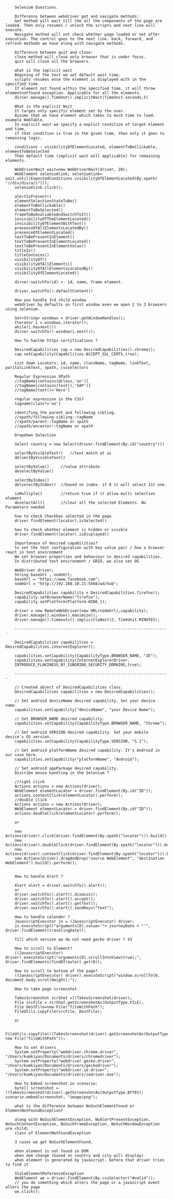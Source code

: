         Selenium Questions.

        Difference between webdriver get and navigate methods:
        Get method will wait till the all the components of the page are loaded. Then only resumes / unlock the scripts and next line will execute.
        Navigate method will not check whether page loaded or not after execution. The control goes to the next line. back, forward, and refresh methods we have along with navigate methods.

        Difference between quit and close:
        close method will close only browser that is under focus.
        quit will close all the browsers.

        what is the implicit wait
        Begining of the test we set default wait time.
        scripts resumes once the element is displayed with in the specified time.
        If element not found within the specified time, it will throw elementnotfound exception. Applicable for all the elements.
        dirver.manage().TimeOut().implicitWait(TimeUnit.seconds,5)

        What is the explicit Wait
        It targes only specific element set by the user.
        Assume that we have element which takes to much time to load. example WebTable.
        In explicit wait we specify a explict condition of target element and time,
        if that condition is true in the given time, then only it goes to remaining logic.

        conditions : visibilityOfElementLocated, elementToBeClickable, elementToBeSelected 
        Then default time (implicit wait will applicable) for remaining elements.

        WebDriverWait wait=new WebDriverWait(driver, 20);
        WebElement seleniumlink; seleniumlink= wait.until(ExpectedConditions.visibilityOfElementLocated(By.xpath( "//div/div/a/i")));
        seleniumlink.click();
        
        alertIsPresent()
        elementSelectionStateToBe()
        elementToBeClickable()
        elementToBeSelected()
        frameToBeAvaliableAndSwitchToIt()
        invisibilityOfTheElementLocated()
        invisibilityOfElementWithText()
        presenceOfAllElementsLocatedBy()
        presenceOfElementLocated()
        textToBePresentInElement()
        textToBePresentInElementLocated()
        textToBePresentInElementValue()
        titleIs()
        titleContains()
        visibilityOf()
        visibilityOfAllElements()
        visibilityOfAllElementsLocatedBy()
        visibilityOfElementLocated()

        dirver.switchTo(id) <- id, name, frame element.
        
        driver.switchTo().defaultContent()

        How you handle 3rd child window
        webdriver by defaults on first window even we open 2 to 3 browsers using selenium.

        Set<String> windows = driver.getWindowHandles();
        Iterator i = windows.iterator();
        while(i.hasnext())
        dirver.switchTo().window(i.next());

        How To hanlde https certifications ?

        DesiredCapabilities cap = new DesiredCapabilities().chrome();
        cap.setCapability(Capabilities.ACCEPT_SSL_CERTS,true);

        List down Locators: id, name, className, tagName, linkText, paritalLinkText, xpath, cssselectors

        Regular Expression XPath
        //tagName[contains(@class,'uo')]
        //tagName[contains(text(),'SAP')]
        //tagName[text()='Hero']

        regular expression in the CSS?
        tagname[class*='uo']

        identifing the parent and following sibling.
        //xpath/following-sibling::tagName
        //xpath/parent::tagName or xpath
        //xpath/ancestor::tagName or xpath

        Dropdown Selection 
        
        Select country = new Select(driver.findElement(By.id("country")))

        selectByVisibleText()   //text match at ui
        delsectByVisibleText()

        selectByValue()		//value attribute
        deselectByValue()

        selectByIndex()
        delselectByIndex()  //based on index. if 0 it will select 1st one.

        isMultiple() 		//return true if it allow multi selection element
        deselectAll()		//clear all the selected Elements. No Parameters needed

        how to check Checkbox selected in the page
        driver.findElement(locator).isSelected()

        how to check whether element is hidden or visible
        driver.findElement(locator).isDisplayed()

        Importanace of desired capabilities?
        to set the test configuration with key value pair / how a browser react in test environment
        We set browser properties and behaviour in desired capabilities.
        In distributed test environment / GRID, we also set OS

        WebDriver driver;
        String baseUrl , nodeUrl;
        baseUrl = "https://www.facebook.com";
        nodeUrl = "http://192.168.10.21:5568/wd/hub";

        DesiredCapabilities capability = DesiredCapabilities.firefox();
        capability.setBrowserName("firefox");
        capability.setPlatform(Platform.WIN8_1);

        driver = new RemoteWebDriver(new URL(nodeUrl),capability);
        driver.manage().window().maximize();
        driver.manage().timeouts().implicitlyWait(2, TimeUnit.MINUTES);

        -------------------------------------------------------------------

        DesiredCapabilities capabilities = DesiredCapabilities.internetExplorer();

        capabilities.setCapability(CapabilityType.BROWSER_NAME, "IE");
        capabilities.setCapability(InternetExplorerDriver.
        INTRODUCE_FLAKINESS_BY_IGNORING_SECURITY_DOMAINS,true);

        -------------------------------------------------------------------

        // Created object of DesiredCapabilities class.
        DesiredCapabilities capabilities = new DesiredCapabilities();

        // Set android deviceName desired capability. Set your device name.
        capabilities.setCapability("deviceName", "your Device Name");

        // Set BROWSER_NAME desired capability.
        capabilities.setCapability(CapabilityType.BROWSER_NAME, "Chrome");

        // Set android VERSION desired capability. Set your mobile device's OS version.
        capabilities.setCapability(CapabilityType.VERSION, "5.1");

        // Set android platformName desired capability. It's Android in our case here.
        capabilities.setCapability("platformName", "Android");

        // Set android appPackage desired capability.
        Discribe mouse handling in the Selenium ?

        //right click
        Actions actions = new Actions(driver);
        WebElement elementLocator = driver.findElement(By.id("ID"));
        actions.contextClick(elementLocator).perform();
        //double click
        Actions actions = new Actions(driver);
        WebElement elementLocator = driver.findElement(By.id("ID"));
        actions.doubleClick(elementLocator).perform();

        or

        new Actions(driver).click(driver.findElement(By.xpath("locator"))).build().perform();
        new Actions(driver).doubleClick(driver.findElement(By.xpath("locator"))).build().perform();
        new Actions(driver).contextClick(driver.findElement(By.xpath("locator"))).build().perform();
        new Actions(driver).dragAndDrop("source WebElement", "destination WebElement").build().perform();


        How to handle Alert ?

        Alert alert = driver.switchTo().alert();
        or
        driver.switchTo().alert().dismiss();
        driver.switchTo().alert().accept();
        driver.switchTo().alert().getText();
        driver.switchTo().alert().sendKeys("Text");

        How to handle calender ?
        JavascriptExecutor js = (JavascriptExecutor) driver;
        js.executeScript("arguments[0].value='"+ journeyDate + "'", driver.findElement(travelingDate));

        Till which version we do not need gecko driver ? 43

        How to scroll to Element?
        ((JavascriptExecutor) driver).executeScript("arguments[0].scrollIntoView(true);", driver.findElements(findATravler).get(0));

        How to scroll to bottom of the page?
        ((JavascriptExecutor) driver).executeScript("window.scrollTo(0, document.body.scrollHeight);");

        How to take page screenshot.

        TakesScreenshot scrShot =((TakesScreenshot)driver);
        File srcFile = scrShot.getScreenshotAs(OutputType.FILE);
        File DestFile=new File("fileWithPath");
        FileUtils.copyFile(srcFile, DestFile);

        or

        FileUtils.copyFile(((TakesScreenshot)driver).getScreenshotAs(OutputType.FILE), new File("fileWithPath"));

        How to set drivers
        System.setProperty("webdriver.chrome.driver", "/Users/kumkiyan/Documents/drivers/chromedriver");
        System.setProperty("webdriver.gecko.driver", "/Users/kumkiyan/Documents/drivers/geckodriver");
        System.setProperty("webdriver.ie.driver", "/Users/kumkiyan/Documents/drivers/iedriver.exe");

        How to Embed screenshot in scenario:
        byte[] screenshot = ((TakesScreenshot)driver).getScreenshotAs(OutputType.BYTES); scenario.embed(screenshot, "image/png");

        what is the difference between NoSuchElementFound or ElementNotFoundException?

        along with NoSuchElementException, NoAlertPresentException, NoSuchContextException, NoSuchFrameException, NoSuchWindowException are child\
        class of ElementNotFoundException

        3 cases we get NoSuchElementFound.

        when element is not found in DOM
        when dom change (based on country and city will display)
        when element is generated by javascript. before that driver tries to find it

        StaleElementReferenceException 
        WebElement we = driver.findElement(By.cssSelector("#valid"));
        // you do something which alters the page or a javascript event alters the page
        we.click();
